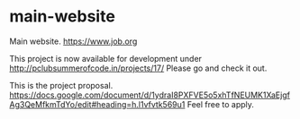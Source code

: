 # main-website
Main website. https://www.job.org

This project is now available for development under  http://pclubsummerofcode.in/projects/17/
Please go and check it out. 

This is the project proposal. https://docs.google.com/document/d/1ydraI8PXFVE5o5xhTfNEUMK1XaEjgfAg3QeMfkmTdYo/edit#heading=h.l1vfvtk569u1
Feel free to apply.

